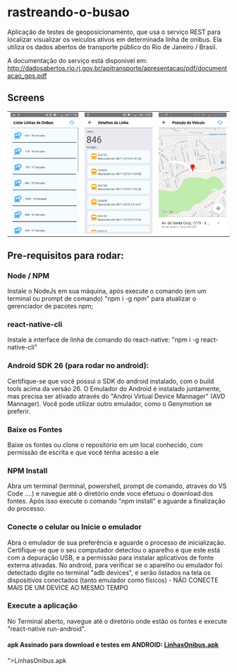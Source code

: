 # rastreando-o-busao
Aplicação de testes de geoposicionamento, que usa o serviço  REST para localizar visualizar os veiculos ativos em determinada linha de onibus. Ela utiliza os dados abertos de transporte público do Rio de Janeiro / Brasil.

A documentação do serviço está disponível em:
http://dadosabertos.rio.rj.gov.br/apitransporte/apresentacao/pdf/documentacao_gps.pdf


<h2>Screens</h2>
<table>
  <tr>
    <td><img src="https://github.com/nosphera/rastreando-o-busao/blob/master/screenshots/screenshot1.jpeg" /></td>
    <td><img src="https://github.com/nosphera/rastreando-o-busao/blob/master/screenshots/screenshot2.jpeg" /></td>
    <td><img src="https://github.com/nosphera/rastreando-o-busao/blob/master/screenshots/screenshot3.jpeg" /></td>
  </tr>
</table>



<h2>Pre-requisitos para rodar:</h2> 


<h3> Node / NPM</h3>
<p>Instale o NodeJs em sua máquina, após execute o comando (em um terminal ou prompt de comando) "npm i -g npm" para atualizar o gerenciador de pacotes npm;</p>


<h3> react-native-cli</h3>
<p>Instale a interface de linha de comando do react-native: "npm i -g react-native-cli"</p>


<h3>Android SDK 26 (para rodar no android):</h3>
<p> Certifique-se que você possui o SDK do android instalado, com o build tools acima da versão 26. O Emulador do Android é instalado juntamente, mas precisa ser ativado através do "Androi Virtual Device Mannager" (AVD Mannager). Você pode utilizar outro emulador, como o Genymotion se preferir.</p>


<h3>Baixe os Fontes</h3>
<p>Baixe os fontes ou clone o repositório em um local conhecido, com permissão de escrita e que você tenha acesso a ele</p>


<h3> NPM Install</h3>
<p>Abra um terminal (terminal, powershell, prompt de comando, atraves do VS Code ....) e navegue até o diretório onde voce efetuou o download dos fontes. Após isso execute o comando "npm install" e aguarde a finalização do processo.</p>


<h3> Conecte o celular ou Inicie o emulador</h3>
<p>Abra o emulador de sua preferência e aguarde o processo de inicialização. Certifique-se que o seu computador detectou o aparelho e que este está com a depuração USB, e a permissão para instalar aplicativos de fonte externa ativadas. No android, para verificar se o aparelho ou emulador foi detectado digite no terminal "adb devices", e serão listados na tela os dispositivos conectados (tanto emulador como físicos) - NÃO CONECTE MAIS DE UM DEVICE AO MESMO TEMPO</p>


<h3>Execute a aplicação</h3>
<p> No Terminal aberto, navegue até o diretório onde estão os fontes e execute "react-native run-android".</p>


<h4>apk Assinado para download e testes em ANDROID: 
<a href="<a href="https://drive.google.com/open?id=1-yKbtaKsQ9ZAI2LYE76Xbj6WOXGO_AgP">LinhasOnibus.apk</a></h4>">LinhasOnibus.apk</a></h4>
